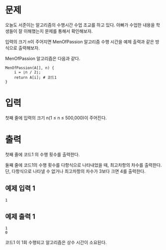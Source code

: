 문제
===========
오늘도 서준이는 알고리즘의 수행시간 수업 조교를 하고 있다. 아빠가 수업한 내용을 학생들이 잘 이해했는지 문제를 통해서 확인해보자.

입력의 크기 n이 주어지면 MenOfPassion 알고리즘 수행 시간을 예제 출력과 같은 방식으로 출력해보자.

MenOfPassion 알고리즘은 다음과 같다.
```
MenOfPassion(A[], n) {
    i = ⌊n / 2⌋;
    return A[i]; # 코드1
}
```
입력
==========
첫째 줄에 입력의 크기 n(1 ≤ n ≤ 500,000)이 주어진다.

출력
==========
첫째 줄에 코드1 의 수행 횟수를 출력한다.

둘째 줄에 코드1의 수행 횟수를 다항식으로 나타내었을 때, 최고차항의 차수를 출력한다. 단, 다항식으로 나타낼 수 없거나 최고차항의 차수가 3보다 크면 4를 출력한다.

예제 입력 1 
---------
```
1
```
예제 출력 1 
-------
```
1
0
```

코드1 이 1회 수행되고 알고리즘은 상수 시간이 소요된다.
